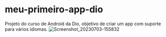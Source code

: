 # meu-primeiro-app-dio
Projeto do curso de Android da Dio, objetivo de criar um app com suporte para vários idiomas.
![Screenshot_20230703-155832](https://github.com/SoaresNatalia/meu-primeiro-app-dio/assets/43479197/8a62ae21-d38d-4606-bce0-dae1987b0ffb)

